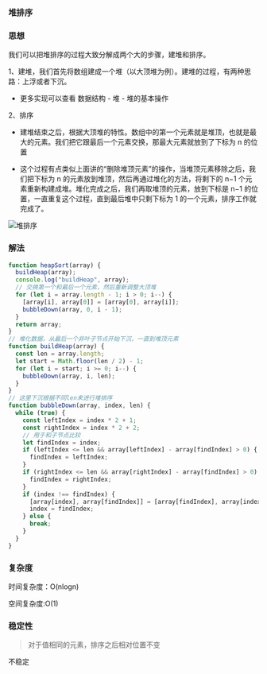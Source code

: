 ### 堆排序

### 思想

我们可以把堆排序的过程大致分解成两个大的步骤，建堆和排序。

1、建堆，我们首先将数组建成一个堆（以大顶堆为例）。建堆的过程，有两种思路：上浮或者下沉。

- 更多实现可以查看 数据结构 - 堆 - 堆的基本操作

2、排序

- 建堆结束之后，根据大顶堆的特性。数组中的第一个元素就是堆顶，也就是最大的元素。我们把它跟最后一个元素交换，那最大元素就放到了下标为 n 的位置

- 这个过程有点类似上面讲的“删除堆顶元素”的操作，当堆顶元素移除之后，我们把下标为 n 的元素放到堆顶，然后再通过堆化的方法，将剩下的 n−1 个元素重新构建成堆。堆化完成之后，我们再取堆顶的元素，放到下标是 n−1 的位置，一直重复这个过程，直到最后堆中只剩下标为 1 的一个元素，排序工作就完成了。

<img :src="$withBase('/heapSort.png')" alt="堆排序" />

### 解法

```js
function heapSort(array) {
  buildHeap(array);
  console.log("buildHeap", array);
  // 交换第一个和最后一个元素，然后重新调整大顶堆
  for (let i = array.length - 1; i > 0; i--) {
    [array[i], array[0]] = [array[0], array[i]];
    bubbleDown(array, 0, i - 1);
  }
  return array;
}
// 堆化数据，从最后一个非叶子节点开始下沉，一直到堆顶元素
function buildHeap(array) {
  const len = array.length;
  let start = Math.floor(len / 2) - 1;
  for (let i = start; i >= 0; i--) {
    bubbleDown(array, i, len);
  }
}
// 这里下沉根据不同len来进行堆排序
function bubbleDown(array, index, len) {
  while (true) {
    const leftIndex = index * 2 + 1;
    const rightIndex = index * 2 + 2;
    // 用于和子节点比较
    let findIndex = index;
    if (leftIndex <= len && array[leftIndex] - array[findIndex] > 0) {
      findIndex = leftIndex;
    }
    if (rightIndex <= len && array[rightIndex] - array[findIndex] > 0) {
      findIndex = rightIndex;
    }
    if (index !== findIndex) {
      [array[index], array[findIndex]] = [array[findIndex], array[index]];
      index = findIndex;
    } else {
      break;
    }
  }
}
```

### 复杂度

时间复杂度：O(nlogn)

空间复杂度:O(1)

### 稳定性

> 对于值相同的元素，排序之后相对位置不变

不稳定
